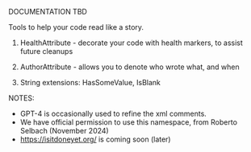 DOCUMENTATION TBD

Tools to help your code read like a story.

1. HealthAttribute - decorate your code with health markers, to assist future cleanups

2. AuthorAttribute - allows you to denote who wrote what, and when

3. String extensions: HasSomeValue, IsBlank



NOTES:
- GPT-4 is occasionally used to refine the xml comments.
- We have official permission to use this namespace, from Roberto Selbach (November 2024)
- https://isitdoneyet.org/ is coming soon (later)